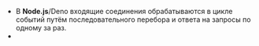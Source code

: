 - В **Node.js**/Deno входящие соединения обрабатываются в цикле событий путём последовательного перебора и ответа на запросы по одному за раз.
- 